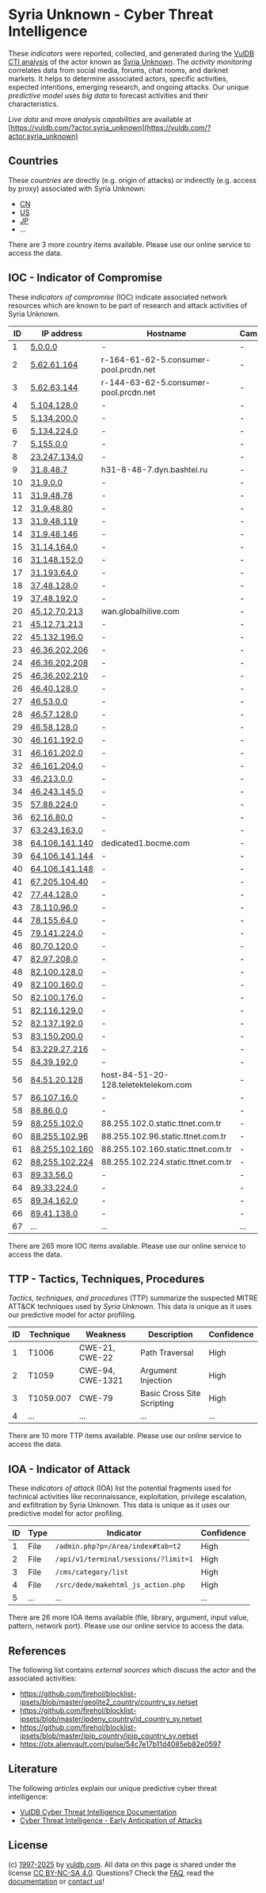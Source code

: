 # Syria Unknown - Cyber Threat Intelligence

These _indicators_ were reported, collected, and generated during the [VulDB CTI analysis](https://vuldb.com/?kb.cti) of the actor known as [Syria Unknown](https://vuldb.com/?actor.syria_unknown). The _activity monitoring_ correlates data from social media, forums, chat rooms, and darknet markets. It helps to determine associated actors, specific activities, expected intentions, emerging research, and ongoing attacks. Our unique _predictive model_ uses _big data_ to forecast activities and their characteristics.

_Live data_ and more _analysis capabilities_ are available at [https://vuldb.com/?actor.syria_unknown](https://vuldb.com/?actor.syria_unknown)

## Countries

These _countries_ are directly (e.g. origin of attacks) or indirectly (e.g. access by proxy) associated with Syria Unknown:

* [CN](https://vuldb.com/?country.cn)
* [US](https://vuldb.com/?country.us)
* [JP](https://vuldb.com/?country.jp)
* ...

There are 3 more country items available. Please use our online service to access the data.

## IOC - Indicator of Compromise

These _indicators of compromise_ (IOC) indicate associated network resources which are known to be part of research and attack activities of Syria Unknown.

ID | IP address | Hostname | Campaign | Confidence
-- | ---------- | -------- | -------- | ----------
1 | [5.0.0.0](https://vuldb.com/?ip.5.0.0.0) | - | - | High
2 | [5.62.61.164](https://vuldb.com/?ip.5.62.61.164) | r-164-61-62-5.consumer-pool.prcdn.net | - | High
3 | [5.62.63.144](https://vuldb.com/?ip.5.62.63.144) | r-144-63-62-5.consumer-pool.prcdn.net | - | High
4 | [5.104.128.0](https://vuldb.com/?ip.5.104.128.0) | - | - | High
5 | [5.134.200.0](https://vuldb.com/?ip.5.134.200.0) | - | - | High
6 | [5.134.224.0](https://vuldb.com/?ip.5.134.224.0) | - | - | High
7 | [5.155.0.0](https://vuldb.com/?ip.5.155.0.0) | - | - | High
8 | [23.247.134.0](https://vuldb.com/?ip.23.247.134.0) | - | - | High
9 | [31.8.48.7](https://vuldb.com/?ip.31.8.48.7) | h31-8-48-7.dyn.bashtel.ru | - | High
10 | [31.9.0.0](https://vuldb.com/?ip.31.9.0.0) | - | - | High
11 | [31.9.48.78](https://vuldb.com/?ip.31.9.48.78) | - | - | High
12 | [31.9.48.80](https://vuldb.com/?ip.31.9.48.80) | - | - | High
13 | [31.9.48.119](https://vuldb.com/?ip.31.9.48.119) | - | - | High
14 | [31.9.48.146](https://vuldb.com/?ip.31.9.48.146) | - | - | High
15 | [31.14.164.0](https://vuldb.com/?ip.31.14.164.0) | - | - | High
16 | [31.148.152.0](https://vuldb.com/?ip.31.148.152.0) | - | - | High
17 | [31.193.64.0](https://vuldb.com/?ip.31.193.64.0) | - | - | High
18 | [37.48.128.0](https://vuldb.com/?ip.37.48.128.0) | - | - | High
19 | [37.48.192.0](https://vuldb.com/?ip.37.48.192.0) | - | - | High
20 | [45.12.70.213](https://vuldb.com/?ip.45.12.70.213) | wan.globalhilive.com | - | High
21 | [45.12.71.213](https://vuldb.com/?ip.45.12.71.213) | - | - | High
22 | [45.132.196.0](https://vuldb.com/?ip.45.132.196.0) | - | - | High
23 | [46.36.202.206](https://vuldb.com/?ip.46.36.202.206) | - | - | High
24 | [46.36.202.208](https://vuldb.com/?ip.46.36.202.208) | - | - | High
25 | [46.36.202.210](https://vuldb.com/?ip.46.36.202.210) | - | - | High
26 | [46.40.128.0](https://vuldb.com/?ip.46.40.128.0) | - | - | High
27 | [46.53.0.0](https://vuldb.com/?ip.46.53.0.0) | - | - | High
28 | [46.57.128.0](https://vuldb.com/?ip.46.57.128.0) | - | - | High
29 | [46.58.128.0](https://vuldb.com/?ip.46.58.128.0) | - | - | High
30 | [46.161.192.0](https://vuldb.com/?ip.46.161.192.0) | - | - | High
31 | [46.161.202.0](https://vuldb.com/?ip.46.161.202.0) | - | - | High
32 | [46.161.204.0](https://vuldb.com/?ip.46.161.204.0) | - | - | High
33 | [46.213.0.0](https://vuldb.com/?ip.46.213.0.0) | - | - | High
34 | [46.243.145.0](https://vuldb.com/?ip.46.243.145.0) | - | - | High
35 | [57.88.224.0](https://vuldb.com/?ip.57.88.224.0) | - | - | High
36 | [62.16.80.0](https://vuldb.com/?ip.62.16.80.0) | - | - | High
37 | [63.243.163.0](https://vuldb.com/?ip.63.243.163.0) | - | - | High
38 | [64.106.141.140](https://vuldb.com/?ip.64.106.141.140) | dedicated1.bocme.com | - | High
39 | [64.106.141.144](https://vuldb.com/?ip.64.106.141.144) | - | - | High
40 | [64.106.141.148](https://vuldb.com/?ip.64.106.141.148) | - | - | High
41 | [67.205.104.40](https://vuldb.com/?ip.67.205.104.40) | - | - | High
42 | [77.44.128.0](https://vuldb.com/?ip.77.44.128.0) | - | - | High
43 | [78.110.96.0](https://vuldb.com/?ip.78.110.96.0) | - | - | High
44 | [78.155.64.0](https://vuldb.com/?ip.78.155.64.0) | - | - | High
45 | [79.141.224.0](https://vuldb.com/?ip.79.141.224.0) | - | - | High
46 | [80.70.120.0](https://vuldb.com/?ip.80.70.120.0) | - | - | High
47 | [82.97.208.0](https://vuldb.com/?ip.82.97.208.0) | - | - | High
48 | [82.100.128.0](https://vuldb.com/?ip.82.100.128.0) | - | - | High
49 | [82.100.160.0](https://vuldb.com/?ip.82.100.160.0) | - | - | High
50 | [82.100.176.0](https://vuldb.com/?ip.82.100.176.0) | - | - | High
51 | [82.116.129.0](https://vuldb.com/?ip.82.116.129.0) | - | - | High
52 | [82.137.192.0](https://vuldb.com/?ip.82.137.192.0) | - | - | High
53 | [83.150.200.0](https://vuldb.com/?ip.83.150.200.0) | - | - | High
54 | [83.229.27.216](https://vuldb.com/?ip.83.229.27.216) | - | - | High
55 | [84.39.192.0](https://vuldb.com/?ip.84.39.192.0) | - | - | High
56 | [84.51.20.128](https://vuldb.com/?ip.84.51.20.128) | host-84-51-20-128.teletektelekom.com | - | High
57 | [86.107.16.0](https://vuldb.com/?ip.86.107.16.0) | - | - | High
58 | [88.86.0.0](https://vuldb.com/?ip.88.86.0.0) | - | - | High
59 | [88.255.102.0](https://vuldb.com/?ip.88.255.102.0) | 88.255.102.0.static.ttnet.com.tr | - | High
60 | [88.255.102.96](https://vuldb.com/?ip.88.255.102.96) | 88.255.102.96.static.ttnet.com.tr | - | High
61 | [88.255.102.160](https://vuldb.com/?ip.88.255.102.160) | 88.255.102.160.static.ttnet.com.tr | - | High
62 | [88.255.102.224](https://vuldb.com/?ip.88.255.102.224) | 88.255.102.224.static.ttnet.com.tr | - | High
63 | [89.33.56.0](https://vuldb.com/?ip.89.33.56.0) | - | - | High
64 | [89.33.224.0](https://vuldb.com/?ip.89.33.224.0) | - | - | High
65 | [89.34.162.0](https://vuldb.com/?ip.89.34.162.0) | - | - | High
66 | [89.41.138.0](https://vuldb.com/?ip.89.41.138.0) | - | - | High
67 | ... | ... | ... | ...

There are 265 more IOC items available. Please use our online service to access the data.

## TTP - Tactics, Techniques, Procedures

_Tactics, techniques, and procedures_ (TTP) summarize the suspected MITRE ATT&CK techniques used by _Syria Unknown_. This data is unique as it uses our predictive model for actor profiling.

ID | Technique | Weakness | Description | Confidence
-- | --------- | -------- | ----------- | ----------
1 | T1006 | CWE-21, CWE-22 | Path Traversal | High
2 | T1059 | CWE-94, CWE-1321 | Argument Injection | High
3 | T1059.007 | CWE-79 | Basic Cross Site Scripting | High
4 | ... | ... | ... | ...

There are 10 more TTP items available. Please use our online service to access the data.

## IOA - Indicator of Attack

These _indicators of attack_ (IOA) list the potential fragments used for technical activities like reconnaissance, exploitation, privilege escalation, and exfiltration by Syria Unknown. This data is unique as it uses our predictive model for actor profiling.

ID | Type | Indicator | Confidence
-- | ---- | --------- | ----------
1 | File | `/admin.php?p=/Area/index#tab=t2` | High
2 | File | `/api/v1/terminal/sessions/?limit=1` | High
3 | File | `/cms/category/list` | High
4 | File | `/src/dede/makehtml_js_action.php` | High
5 | ... | ... | ...

There are 26 more IOA items available (file, library, argument, input value, pattern, network port). Please use our online service to access the data.

## References

The following list contains _external sources_ which discuss the actor and the associated activities:

* https://github.com/firehol/blocklist-ipsets/blob/master/geolite2_country/country_sy.netset
* https://github.com/firehol/blocklist-ipsets/blob/master/ipdeny_country/id_country_sy.netset
* https://github.com/firehol/blocklist-ipsets/blob/master/ipip_country/ipip_country_sy.netset
* https://otx.alienvault.com/pulse/54c7e17b11d4085eb82e0597

## Literature

The following _articles_ explain our unique predictive cyber threat intelligence:

* [VulDB Cyber Threat Intelligence Documentation](https://vuldb.com/?kb.cti)
* [Cyber Threat Intelligence - Early Anticipation of Attacks](https://www.scip.ch/en/?labs.20201022)

## License

(c) [1997-2025](https://vuldb.com/?kb.changelog) by [vuldb.com](https://vuldb.com/?kb.about). All data on this page is shared under the license [CC BY-NC-SA 4.0](https://creativecommons.org/licenses/by-nc-sa/4.0/). Questions? Check the [FAQ](https://vuldb.com/?kb.faq), read the [documentation](https://vuldb.com/?kb) or [contact us](https://vuldb.com/?contact)!
